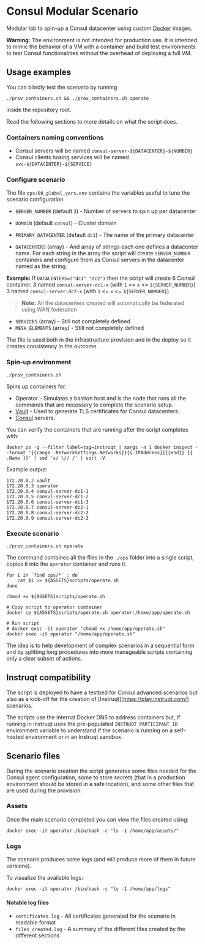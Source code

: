 # Consul Modular Scenario

Modular lab to spin-up a Consul datacenter using custom [Docker][docker] images.

**Warning:** The environment is not intended for production use. It is intended 
to mimic the behavior of a VM with a container and build test environments to 
test Consul functionalities without the overhead of deploying a full VM.

## Usage examples

You can blindly test the scenario by running

```shell-session
./prov_containers.sh && ./prov_containers.sh operate
```

inside the repository root.

Read the following sections to more details on what the script does.

### Containers naming conventions

* Consul servers will be named `consul-server-${DATACENTER}-${NUMBER}`
* Consul clients hosing services will be named `svc-${DATACENTER}-${SERVICE}`

### Configure scenario

The file `ops/00_global_vars.env` contains the variables useful to tune the 
scenario configuration.

* `SERVER_NUMBER` (default `3`) - Number of servers to spin up per datacenter
* `DOMAIN` (default `consul`) - Cluster domain
* `PRIMARY_DATACENTER` (default `dc1`) - The name of the primary datacenter

* `DATACENTERS` (array) - And array of strings each one defines a datacenter name.
For each string in the array the script will create `SERVER_NUMBER` containers and
configure them as Consul servers in the datacenter named as the string.

**Example:** If `DATACENTERS=("dc1" "dc2")` then the script will create 6 Consul container.
3 named `consul-server-dc1-x` (with `1` <= `x` <= `${SERVER_NUMBER}`)
3 named `consul-server-dc2-x` (with `1` <= `x` <= `${SERVER_NUMBER}`)

> **Note:** All the datacenters created will automatically be federated using WAN federation

* `SERVICES` (array) - Still not completely defined
* `MESH_ELEMENTS` (array) - Still not completely defined

The file is used both in the infrastructure provision and in the deploy so it 
creates consistency in the outcome.

### Spin-up environment

```shell-session
./prov_containers.sh
```

Spins up containers for:

* Operator - Simulates a bastion host and is the node that runs all the commands that are necessary to complete the scenario setup.
* [Vault][vault] - Used to generate TLS certificates for Consul datacenters.
* [Consul][consul] servers.

You can verify the containers that are running after the script completes with:

```shell-session
docker ps -q --filter label=tag=instruqt | xargs -n 1 docker inspect --format '{{range .NetworkSettings.Networks}}{{.IPAddress}}{{end}} {{ .Name }}' | sed 's/ \// /' | sort -V
```

Example output: 

```log
172.20.0.2 vault
172.20.0.3 operator
172.20.0.4 consul-server-dc1-1
172.20.0.5 consul-server-dc1-2
172.20.0.6 consul-server-dc1-3
172.20.0.7 consul-server-dc2-1
172.20.0.8 consul-server-dc2-2
172.20.0.9 consul-server-dc2-3
```

### Execute scenario

```shell-session
./prov_containers.sh operate
```

The command combines all the files in the `./ops` folder into a single script, 
copies it into the `operator` container and runs it.

```shell-session
for i in `find ops/*` ; do
    cat $i >> ${ASSETS}scripts/operate.sh
done

chmod +x ${ASSETS}scripts/operate.sh

# Copy script to operator container
docker cp ${ASSETS}scripts/operate.sh operator:/home/app/operate.sh

# Run script
# docker exec -it operator "chmod +x /home/app/operate.sh"
docker exec -it operator "/home/app/operate.sh"
```

The idea is to help development of complex scenarios in a sequential form and by 
splitting long procedures into more manageable scripts containing only a clear 
subset of actions.

## Instruqt compatibility

The script is deployed to have a testbed for Consul advanced scenarios but also 
as a kick-off for the creation of [Instruqt][https://play.instruqt.com/] scenarios.

The scripts use the internal Docker DNS to address containers but, if running in 
Instruqt uses the pre-populated `INSTRUQT_PARTICIPANT_ID` environment variable to
understand if the scenario is running on a self-hosted environment or in an 
Instruqt sandbox.


## Scenario files

During the scenario creation the script generates some files needed for the Consul
agent configuration, some to store secrets (that in a production environment should 
be stored in a safe location), and some other files that are used during the provision.

### Assets

Once the main scenario completed you can view the files created using:

```shell-session
docker exec -it operator /bin/bash -c "ls -1 /home/app/assets/"
```

### Logs

The scenario produces some logs (and will produce more of them in future versions).

To visualize the available logs:

```shell-session
docker exec -it operator /bin/bash -c "ls -1 /home/app/logs"
```

#### Notable log files

* `certificates.log` - All certificates generated for the scenario in readable format
* `files_created.log` - A summary of the different files created by the different sections


[vault]:https://www.vaultproject.io
[consul]:https://www.consul.io/
[envoy]:https://www.envoyproxy.io/
[docker]:https://www.docker.com/
[instruqt]:https://play.instruqt.com/